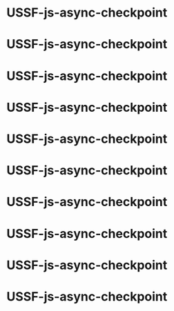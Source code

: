 # USSF-js-async-checkpoint
# USSF-js-async-checkpoint
# USSF-js-async-checkpoint
# USSF-js-async-checkpoint
# USSF-js-async-checkpoint
# USSF-js-async-checkpoint
# USSF-js-async-checkpoint
# USSF-js-async-checkpoint
# USSF-js-async-checkpoint
# USSF-js-async-checkpoint
